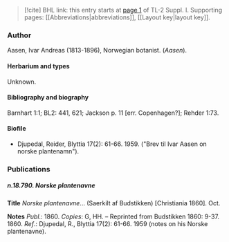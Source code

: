> [!cite] BHL link: this entry starts at [page 1](https://www.biodiversitylibrary.org/item/103858#page/13/mode/1up) of TL-2 Suppl. I.
> Supporting pages: [[Abbreviations|abbreviations]], [[Layout key|layout key]].

### Author

Aasen, Ivar Andreas (1813-1896), Norwegian botanist. (*Aasen*).

#### Herbarium and types

Unknown.

#### Bibliography and biography

Barnhart 1:1; BL2: 441, 621; Jackson p. 11 \[err. Copenhagen?\]; Rehder 1:73.

#### Biofile

- Djupedal, Reider, Blyttia 17(2): 61-66. 1959. ("Brev til Ivar Aasen on norske plantenamn").

### Publications

##### n.18.790. Norske plantenavne

**Title**
*Norske plantenavne*... (Saerkilt af Budstikken) \[Christiania 1860\]. Oct.

**Notes**
*Publ*.: 1860. *Copies*: G, HH. – Reprinted from Budstikken 1860: 9-37. 1860.
*Ref*.: Djupedal, R., Blyttia 17(2): 61-66. 1959 (notes on his Norske plantenavne).

